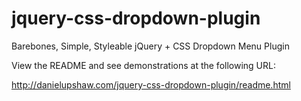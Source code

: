 jquery-css-dropdown-plugin
==========================

Barebones, Simple, Styleable jQuery + CSS Dropdown Menu Plugin

View the README and see demonstrations at the following URL:

http://danielupshaw.com/jquery-css-dropdown-plugin/readme.html
